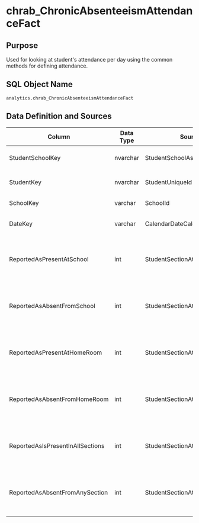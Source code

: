 # chrab_ChronicAbsenteeismAttendanceFact

## Purpose

Used for looking at student's attendance per day using the common methods for
defining attendance.

## SQL Object Name

`analytics.chrab_ChronicAbsenteeismAttendanceFact`

## Data Definition and Sources

| Column | Data Type | Source | Description |
| --- | --- | --- | --- |
| ​StudentSchoolKey | nvarchar​ | StudentSchoolAssociation | For linking to the `StudentSchoolDim` View. |
| StudentKey | nvarchar | StudentUniqueId | For linking to the `StudentSchoolDim` View. |
| SchoolKey | varchar | SchoolId | For linking to `SchoolDim` View. |
| DateKey | varchar | CalendarDateCalenderEvent | The attendance date (YYYYMMDD format) |
| ReportedAsPresentAtSchool | int | StudentSectionAttendanceEvent | True/False representation of the student's presence at school for the record's specific date |
| ReportedAsAbsentFromSchool | int | StudentSectionAttendanceEvent | True/False representation of the student's absence at school for the record's specific date |
| ReportedAsPresentAtHomeRoom | int | StudentSectionAttendanceEvent | True/False representation of the student's presence at their homeroom for the record's specific date |
| ReportedAsAbsentFromHomeRoom | int | StudentSectionAttendanceEvent | True/False representation of the student's absence at their homeroom for the record's specific date |
| ReportedAsIsPresentInAllSections | int | StudentSectionAttendanceEvent | True/False representation of the student's presence at all their classes for the record's specific date |
| ReportedAsAbsentFromAnySection | int | StudentSectionAttendanceEvent | True/False representation of the student's absence at all their classes for the record's specific date |
